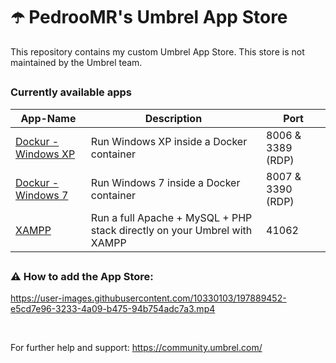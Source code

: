 # ☂️ PedrooMR's Umbrel App Store

This repository contains my custom Umbrel App Store. This store is not maintained by the Umbrel team.

##

### Currently available apps

| App-Name                                             | Description                                                              | Port   |
|------------------------------------------------------|--------------------------------------------------------------------------|--------|
| [Dockur - Windows XP](https://github.com/dockur/windows/) | Run Windows XP inside a Docker container         | 8006 & 3389 (RDP)  |
| [Dockur - Windows 7](https://github.com/dockur/windows/) | Run Windows 7 inside a Docker container         | 8007 & 3390 (RDP)   |
| [XAMPP](https://hub.docker.com/r/tomsik68/xampp/) | Run a full Apache + MySQL + PHP stack directly on your Umbrel with XAMPP         | 41062  |

##

### ⚠️ How to add the App Store:

https://user-images.githubusercontent.com/10330103/197889452-e5cd7e96-3233-4a09-b475-94b754adc7a3.mp4

&nbsp; 

For further help and support: https://community.umbrel.com/

##
